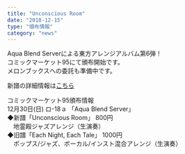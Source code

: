 ```yaml
---
title: "Unconscious Room"
date: "2018-12-15"
type: "頒布情報"
category: "news"
---
```

Aqua Blend Serverによる東方アレンジアルバム第6弾！  
コミックマーケット95にて頒布開始です。  
メロンブックスへの委託も準備中です。  
  
新譜の詳細情報は<a href="/tokusetsu/UR" target="_blank">こちら</a>  
  
コミックマーケット95頒布情報  
12月30日(日) ロ-18ａ 「Aqua Blend Server」  
◆新譜「Unconscious Room」 800円  
　地霊殿ジャズアレンジ（生演奏）  
◆旧譜「Each Night, Each Tale」 1000円  
　ポップス/ジャズ、ボーカル/インスト混合アレンジ（生演奏）  
